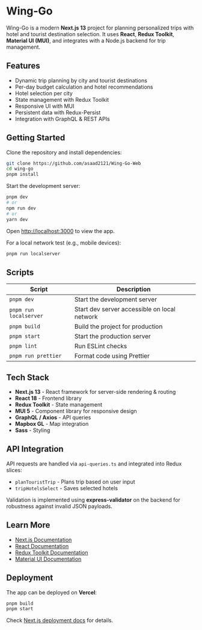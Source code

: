 # Wing-Go

Wing-Go is a modern **Next.js 13** project for planning personalized trips with hotel and tourist destination selection. It uses **React**, **Redux Toolkit**, **Material UI (MUI)**, and integrates with a Node.js backend for trip management.

## Features

-   Dynamic trip planning by city and tourist destinations
-   Per-day budget calculation and hotel recommendations
-   Hotel selection per city
-   State management with Redux Toolkit
-   Responsive UI with MUI
-   Persistent data with Redux-Persist
-   Integration with GraphQL & REST APIs

## Getting Started

Clone the repository and install dependencies:

```bash
git clone https://github.com/asaad2121/Wing-Go-Web
cd wing-go
pnpm install
```

Start the development server:

```bash
pnpm dev
# or
npm run dev
# or
yarn dev
```

Open [http://localhost:3000](http://localhost:3000) to view the app.

For a local network test (e.g., mobile devices):

```bash
pnpm run localserver
```

## Scripts

| Script                 | Description                                  |
| ---------------------- | -------------------------------------------- |
| `pnpm dev`             | Start the development server                 |
| `pnpm run localserver` | Start dev server accessible on local network |
| `pnpm build`           | Build the project for production             |
| `pnpm start`           | Start the production server                  |
| `pnpm lint`            | Run ESLint checks                            |
| `pnpm run prettier`    | Format code using Prettier                   |

## Tech Stack

-   **Next.js 13** - React framework for server-side rendering & routing
-   **React 18** - Frontend library
-   **Redux Toolkit** - State management
-   **MUI 5** - Component library for responsive design
-   **GraphQL / Axios** - API queries
-   **Mapbox GL** - Map integration
-   **Sass** - Styling

## API Integration

API requests are handled via `api-queries.ts` and integrated into Redux slices:

-   `planTouristTrip` - Plans trip based on user input
-   `tripHotelsSelect` - Saves selected hotels

Validation is implemented using **express-validator** on the backend for robustness against invalid JSON payloads.

## Learn More

-   [Next.js Documentation](https://nextjs.org/docs)
-   [React Documentation](https://reactjs.org/docs/getting-started.html)
-   [Redux Toolkit Documentation](https://redux-toolkit.js.org/)
-   [Material UI Documentation](https://mui.com/)

## Deployment

The app can be deployed on **Vercel**:

```bash
pnpm build
pnpm start
```

Check [Next.js deployment docs](https://nextjs.org/docs/deployment) for details.
